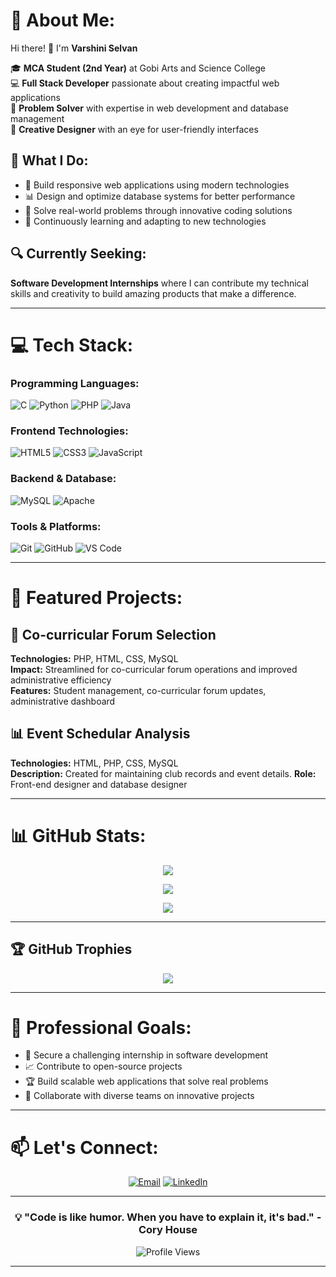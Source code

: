 # 💫 About Me:
Hi there! 👋 I'm **Varshini Selvan**

🎓 **MCA Student (2nd Year)** at Gobi Arts and Science College  
💻 **Full Stack Developer** passionate about creating impactful web applications  
🚀 **Problem Solver** with expertise in web development and database management  
🎨 **Creative Designer** with an eye for user-friendly interfaces  

## 🌟 What I Do:
- 🔧 Build responsive web applications using modern technologies
- 📊 Design and optimize database systems for better performance  
- 🎯 Solve real-world problems through innovative coding solutions
- 🌱 Continuously learning and adapting to new technologies

## 🔍 Currently Seeking:
**Software Development Internships** where I can contribute my technical skills and creativity to build amazing products that make a difference.

---

# 💻 Tech Stack:
### Programming Languages:
![C](https://img.shields.io/badge/c-%2300599C.svg?style=for-the-badge&logo=c&logoColor=white) 
![Python](https://img.shields.io/badge/python-3670A0?style=for-the-badge&logo=python&logoColor=ffdd54) 
![PHP](https://img.shields.io/badge/php-%23777BB4.svg?style=for-the-badge&logo=php&logoColor=white)
![Java](https://img.shields.io/badge/java-%23ED8B00.svg?style=for-the-badge&logo=openjdk&logoColor=white)

### Frontend Technologies:
![HTML5](https://img.shields.io/badge/html5-%23E34F26.svg?style=for-the-badge&logo=html5&logoColor=white) 
![CSS3](https://img.shields.io/badge/css3-%231572B6.svg?style=for-the-badge&logo=css3&logoColor=white) 
![JavaScript](https://img.shields.io/badge/javascript-%23323330.svg?style=for-the-badge&logo=javascript&logoColor=%23F7DF1E)


### Backend & Database:
![MySQL](https://img.shields.io/badge/mysql-4479A1.svg?style=for-the-badge&logo=mysql&logoColor=white) 
![Apache](https://img.shields.io/badge/apache-%23D42029.svg?style=for-the-badge&logo=apache&logoColor=white)

### Tools & Platforms:
![Git](https://img.shields.io/badge/git-%23F05033.svg?style=for-the-badge&logo=git&logoColor=white)
![GitHub](https://img.shields.io/badge/github-%23121011.svg?style=for-the-badge&logo=github&logoColor=white)
![VS Code](https://img.shields.io/badge/Visual%20Studio%20Code-0078d7.svg?style=for-the-badge&logo=visual-studio-code&logoColor=white)

---

# 🚀 Featured Projects:
## 🏫 Co-curricular Forum Selection 
**Technologies:** PHP, HTML, CSS, MySQL  
**Impact:** Streamlined for co-curricular forum operations and improved administrative efficiency  
**Features:** Student management, co-curricular forum updates, administrative dashboard

## 📊 Event Schedular Analysis
**Technologies:** HTML, PHP, CSS, MySQL  
**Description:** Created for maintaining club records and event details.
**Role:** Front-end designer and database designer

---

# 📊 GitHub Stats:
<div align="center">
  
![](https://github-readme-stats.vercel.app/api?username=Varsh-mca&theme=tokyonight&hide_border=false&include_all_commits=true&count_private=false)

![](https://github-readme-streak-stats.herokuapp.com/?user=Varsh-mca&theme=tokyonight&hide_border=false)

![](https://github-readme-stats.vercel.app/api/top-langs/?username=Varsh-mca&theme=tokyonight&hide_border=false&include_all_commits=true&count_private=false&layout=compact)

</div>

---

## 🏆 GitHub Trophies
<div align="center">
  
![](https://github-profile-trophy.vercel.app/?username=Varsh-mca&theme=tokyonight&no-frame=false&no-bg=false&margin-w=4)

</div>

---

# 🌟 Professional Goals:
- 🎯 Secure a challenging internship in software development
- 📈 Contribute to open-source projects
- 🏆 Build scalable web applications that solve real problems
- 🤝 Collaborate with diverse teams on innovative projects

---

# 📫 Let's Connect:
<div align="center">
  
[![Email](https://img.shields.io/badge/Email-varshini12cs@gmail.com-red?style=for-the-badge&logo=gmail&logoColor=white)](mailto:varshini12cs@gmail.com)
[![LinkedIn](https://img.shields.io/badge/LinkedIn-Varshini%20Selvan-blue?style=for-the-badge&logo=linkedin&logoColor=white)](https://www.linkedin.com/in/varshini-selvan)

</div>

---

<div align="center">
  
### 💡 "Code is like humor. When you have to explain it, it's bad." - Cory House

![Profile Views](https://visitcount.itsvg.in/api?id=Varsh-mca&icon=0&color=0)

</div>

---
<!-- Proudly created with GPRM ( https://gprm.itsvg.in ) -->
